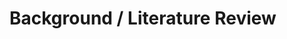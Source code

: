 # Background / Literature Review

<!-- Background information expands upon the key points stated in your introduction but is not the main focus of the paper. Sufficient background information helps your reader determine if you have a basic understanding of the research problem being investigated and promotes confidence in the overall quality of your analysis and findings. -->

<!-- Background information can also include summaries of important, relevant research studies. The key is to summarize for the reader what is known about the specific research problem before you conducted your analysis. This is accomplished with a general review of the foundational research literature (with citations) that report findings that inform your study's aims and objectives. -->
